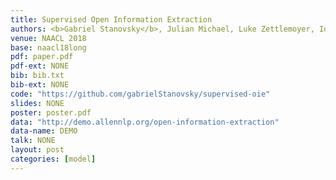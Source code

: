 ```yaml
---
title: Supervised Open Information Extraction
authors: <b>Gabriel Stanovsky</b>, Julian Michael, Luke Zettlemoyer, Ido Dagan
venue: NAACL 2018
base: naacl18long
pdf: paper.pdf
pdf-ext: NONE
bib: bib.txt
bib-ext: NONE
code: "https://github.com/gabrielStanovsky/supervised-oie"
slides: NONE
poster: poster.pdf
data: "http://demo.allennlp.org/open-information-extraction"
data-name: DEMO
talk: NONE
layout: post
categories: [model]
---
```

